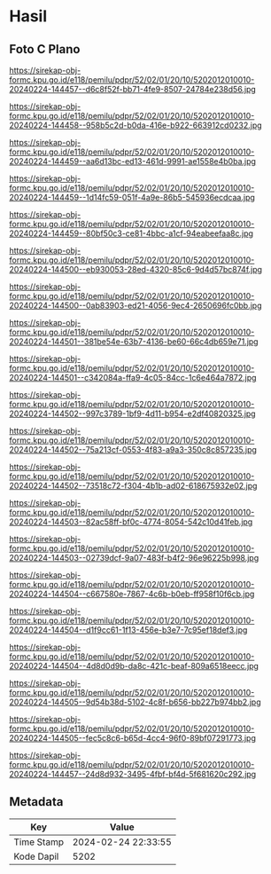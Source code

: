 # Hasil

## Foto C Plano

https://sirekap-obj-formc.kpu.go.id/e118/pemilu/pdpr/52/02/01/20/10/5202012010010-20240224-144457--d6c8f52f-bb71-4fe9-8507-24784e238d56.jpg

https://sirekap-obj-formc.kpu.go.id/e118/pemilu/pdpr/52/02/01/20/10/5202012010010-20240224-144458--958b5c2d-b0da-416e-b922-663912cd0232.jpg

https://sirekap-obj-formc.kpu.go.id/e118/pemilu/pdpr/52/02/01/20/10/5202012010010-20240224-144459--aa6d13bc-ed13-461d-9991-ae1558e4b0ba.jpg

https://sirekap-obj-formc.kpu.go.id/e118/pemilu/pdpr/52/02/01/20/10/5202012010010-20240224-144459--1d14fc59-051f-4a9e-86b5-545936ecdcaa.jpg

https://sirekap-obj-formc.kpu.go.id/e118/pemilu/pdpr/52/02/01/20/10/5202012010010-20240224-144459--80bf50c3-ce81-4bbc-a1cf-94eabeefaa8c.jpg

https://sirekap-obj-formc.kpu.go.id/e118/pemilu/pdpr/52/02/01/20/10/5202012010010-20240224-144500--eb930053-28ed-4320-85c6-9d4d57bc874f.jpg

https://sirekap-obj-formc.kpu.go.id/e118/pemilu/pdpr/52/02/01/20/10/5202012010010-20240224-144500--0ab83903-ed21-4056-9ec4-2650696fc0bb.jpg

https://sirekap-obj-formc.kpu.go.id/e118/pemilu/pdpr/52/02/01/20/10/5202012010010-20240224-144501--381be54e-63b7-4136-be60-66c4db659e71.jpg

https://sirekap-obj-formc.kpu.go.id/e118/pemilu/pdpr/52/02/01/20/10/5202012010010-20240224-144501--c342084a-ffa9-4c05-84cc-1c6e464a7872.jpg

https://sirekap-obj-formc.kpu.go.id/e118/pemilu/pdpr/52/02/01/20/10/5202012010010-20240224-144502--997c3789-1bf9-4d11-b954-e2df40820325.jpg

https://sirekap-obj-formc.kpu.go.id/e118/pemilu/pdpr/52/02/01/20/10/5202012010010-20240224-144502--75a213cf-0553-4f83-a9a3-350c8c857235.jpg

https://sirekap-obj-formc.kpu.go.id/e118/pemilu/pdpr/52/02/01/20/10/5202012010010-20240224-144502--73518c72-f304-4b1b-ad02-618675932e02.jpg

https://sirekap-obj-formc.kpu.go.id/e118/pemilu/pdpr/52/02/01/20/10/5202012010010-20240224-144503--82ac58ff-bf0c-4774-8054-542c10d41feb.jpg

https://sirekap-obj-formc.kpu.go.id/e118/pemilu/pdpr/52/02/01/20/10/5202012010010-20240224-144503--02739dcf-9a07-483f-b4f2-96e96225b998.jpg

https://sirekap-obj-formc.kpu.go.id/e118/pemilu/pdpr/52/02/01/20/10/5202012010010-20240224-144504--c667580e-7867-4c6b-b0eb-ff958f10f6cb.jpg

https://sirekap-obj-formc.kpu.go.id/e118/pemilu/pdpr/52/02/01/20/10/5202012010010-20240224-144504--d1f9cc61-1f13-456e-b3e7-7c95ef18def3.jpg

https://sirekap-obj-formc.kpu.go.id/e118/pemilu/pdpr/52/02/01/20/10/5202012010010-20240224-144504--4d8d0d9b-da8c-421c-beaf-809a6518eecc.jpg

https://sirekap-obj-formc.kpu.go.id/e118/pemilu/pdpr/52/02/01/20/10/5202012010010-20240224-144505--9d54b38d-5102-4c8f-b656-bb227b974bb2.jpg

https://sirekap-obj-formc.kpu.go.id/e118/pemilu/pdpr/52/02/01/20/10/5202012010010-20240224-144505--fec5c8c6-b65d-4cc4-96f0-89bf07291773.jpg

https://sirekap-obj-formc.kpu.go.id/e118/pemilu/pdpr/52/02/01/20/10/5202012010010-20240224-144457--24d8d932-3495-4fbf-bf4d-5f681620c292.jpg


## Metadata

| Key        | Value               |
| ---------- | ------------------- |
| Time Stamp | 2024-02-24 22:33:55 |
| Kode Dapil | 5202                |



